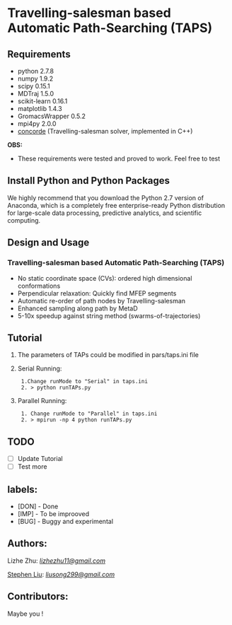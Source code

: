 # Travelling-salesman based Automatic Path-Searching (TAPS)
## Requirements
- python 2.7.8
- numpy 1.9.2
- scipy 0.15.1
- MDTraj 1.5.0
- scikit-learn 0.16.1
- matplotlib 1.4.3
- GromacsWrapper 0.5.2
- mpi4py 2.0.0
- [concorde](http://www.math.uwaterloo.ca/tsp/concorde.html) (Travelling-salesman solver, implemented in C++)

**OBS:**
- These requirements were tested and proved to work. Feel free to test

## Install Python and Python Packages
We highly recommend that you download the Python 2.7 version of Anaconda, which is a completely free enterprise-ready Python distribution for large-scale data processing, predictive analytics, and scientific computing.

## Design and Usage
### Travelling-salesman based Automatic Path-Searching (TAPS)
- No static coordinate space (CVs): ordered high dimensional conformations
- Perpendicular relaxation: Quickly find MFEP segments
- Automatic re-order of path nodes by Travelling-salesman
- Enhanced sampling along path by MetaD
- 5-10x speedup against string method (swarms-of-trajectories)

## Tutorial
1. The parameters of TAPs could be modified in pars/taps.ini file
2. Serial Running:

		1.Change runMode to "Serial" in taps.ini
		2. > python runTAPs.py

3. Parallel Running:

		1. Change runMode to "Parallel" in taps.ini
		2. > mpirun -np 4 python runTAPs.py
		
## TODO
- [ ] Update Tutorial
- [ ] Test more

## labels:
- [DON] - Done
- [IMP] - To be improoved
- [BUG] - Buggy and experimental

## Authors:
Lizhe Zhu: *lizhezhu11@gmail.com*

[Stephen Liu](/https://github.com/liusong299/): *liusong299@gmail.com*

## Contributors:
Maybe you !